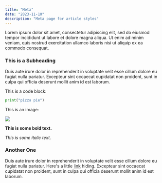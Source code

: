 ```yaml
---
title: "Meta"
date: "2023-11-10"
description: "Meta page for article styles"
---
```


Lorem ipsum dolor sit amet, consectetur adipiscing elit, sed do eiusmod tempor incididunt ut labore et dolore magna aliqua. Ut enim ad minim veniam, quis nostrud exercitation ullamco laboris nisi ut aliquip ex ea commodo consequat. 

### This is a Subheading


Duis aute irure dolor in reprehenderit in voluptate velit esse cillum dolore eu fugiat nulla pariatur. Excepteur sint occaecat cupidatat non proident, sunt in culpa qui officia deserunt mollit anim id est laborum.

This is a code block:
```python
print("pizza pie")
```

This is an image:


<img src="/assets/images/starvan.jpg" />

**This is some bold text.**

*This is some italic text.*

### Another One


Duis aute irure dolor in reprehenderit in voluptate velit esse cillum dolore eu fugiat nulla pariatur. Here's a little [link](/) hiding. Excepteur sint occaecat cupidatat non proident, sunt in culpa qui officia deserunt mollit anim id est laborum.